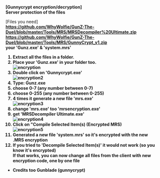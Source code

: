 <b> [Gunnycrypt encryption/decryption] </b><br>
<b> Server protection of the files </b> <br>

[Files you need]<br>
<b> https://github.com/WhyWolfie/GunZ-The-Duel/blob/master/Tools/MRS/MRSDecompiler%20Ultimate.zip <b/> <br>
<b> https://github.com/WhyWolfie/GunZ-The-Duel/blob/master/Tools/MRS/GunnyCrypt_v1.zip <b/> <br>
  <b> your 'Gunz.exe' & 'system.mrs' </b> </br>
  
1. Extract all the files in a folder. <br>
2. Place your 'Gunz.exe' in your folder too. <br>
![encryption](https://i.imgur.com/sTFYT5q.png) <br>
3. Double click on 'Gunnycrypt.exe' <br>
![encryption2](https://i.imgur.com/iubvNfS.png) <br>
4. Type: Gunz.exe <br>
5. choose 0-7 (any number between 0-7) <br>
6. choose 0-255 (any number between 0-255) <br>
7. 4 times it generate a new file 'mrs.exe'  <br>
![encryption3](https://i.imgur.com/0eDAjPt.png) <br>
8. change 'mrs.exe' too 'mrsencryption.exe' <br>
9. get 'MRSDecompiler Ultimate.exe' <br>
![encryption4](https://i.imgur.com/V9Ngm0J.png) <br>
10. Click on "Compile Selected Item(s) (Encrypted MRS) <br>
![encryption5](https://i.imgur.com/XNcN91D.png) <br>
11. Generated a new file 'system.mrs' so it's encrypted with the new .MRS encryption <br>
12. If you tried to 'Decompile Selected Item(s)' it would not work (so you know it's encrypted) <br>
<b> If that works, you can now change all files from the client with new encryption code, one by one file </b> <br>
 
- <b>Credits too Gunblade (gunnycrypt)</b><br>
